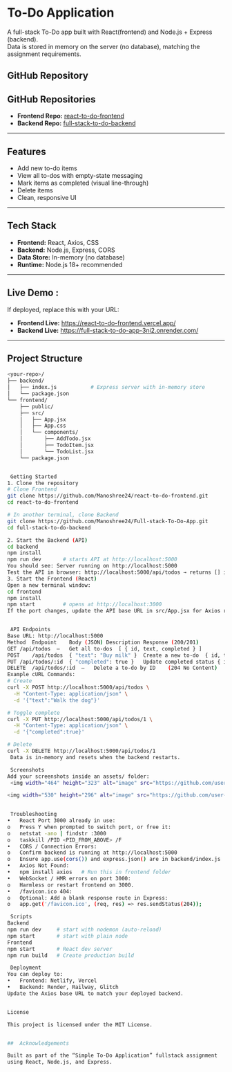 # To-Do Application

A full-stack To-Do app built with React(frontend) and Node.js + Express (backend).  
Data is stored in memory on the server (no database), matching the assignment requirements.

## GitHub Repository

## GitHub Repositories

- **Frontend Repo:** [react-to-do-frontend](https://github.com/Manoshree24/react-to-do-frontend)  
- **Backend Repo:** [full-stack-to-do-backend](https://github.com/Manoshree24/full-stack-to-do-backend)




---
##  Features

- Add new to-do items  
- View all to-dos with empty-state messaging  
-  Mark items as completed (visual line-through)  
-  Delete items  
- Clean, responsive UI  

---
##  Tech Stack

-  **Frontend:** React, Axios, CSS  
-  **Backend:** Node.js, Express, CORS  
-  **Data Store:** In-memory (no database)  
-  **Runtime:** Node.js 18+ recommended  

---
## Live Demo :

If deployed, replace this with your URL:  
- **Frontend Live:** https://react-to-do-frontend.vercel.app/
- **Backend Live:** https://full-stack-to-do-app-3ni2.onrender.com/


---

## Project Structure

```bash
<your-repo>/
├── backend/
│   ├── index.js           # Express server with in-memory store
│   └── package.json
└── frontend/
    ├── public/
    ├── src/
    │   ├── App.jsx
    │   ├── App.css
    │   └── components/
    │       ├── AddTodo.jsx
    │       ├── TodoItem.jsx
    │       └── TodoList.jsx
    └── package.json


 Getting Started
1. Clone the repository
# Clone Frontend
git clone https://github.com/Manoshree24/react-to-do-frontend.git
cd react-to-do-frontend

# In another terminal, clone Backend
git clone https://github.com/Manoshree24/Full-stack-To-Do-App.git
cd full-stack-to-do-backend

2. Start the Backend (API)
cd backend
npm install
npm run dev       # starts API at http://localhost:5000
You should see: Server running on http://localhost:5000
Test the API in browser: http://localhost:5000/api/todos → returns [] initially.
3. Start the Frontend (React)
Open a new terminal window:
cd frontend
npm install
npm start         # opens at http://localhost:3000 
If the port changes, update the API base URL in src/App.jsx for Axios requests.


 API Endpoints
Base URL: http://localhost:5000
Method	Endpoint	Body (JSON)	Description	Response (200/201)
GET	/api/todos	—	Get all to-dos	[ { id, text, completed } ]
POST	/api/todos	{ "text": "Buy milk" }	Create a new to-do	{ id, text, completed }
PUT	/api/todos/:id	{ "completed": true }	Update completed status	{ id, text, completed }
DELETE	/api/todos/:id	—	Delete a to-do by ID	(204 No Content)
Example cURL Commands:
# Create
curl -X POST http://localhost:5000/api/todos \
  -H "Content-Type: application/json" \
  -d '{"text":"Walk the dog"}'

# Toggle complete
curl -X PUT http://localhost:5000/api/todos/1 \
  -H "Content-Type: application/json" \
  -d '{"completed":true}'

# Delete
curl -X DELETE http://localhost:5000/api/todos/1
 Data is in-memory and resets when the backend restarts.

 Screenshots
Add your screenshots inside an assets/ folder:
 <img width="464" height="323" alt="image" src="https://github.com/user-attachments/assets/b57deb71-3139-47bb-a184-9853d1b18635" />

<img width="530" height="296" alt="image" src="https://github.com/user-attachments/assets/45362490-1d86-4d64-b95b-1a33cf60887b" />

 
 Troubleshooting
•	React Port 3000 already in use:
o	Press Y when prompted to switch port, or free it:
o	netstat -ano | findstr :3000
o	taskkill /PID <PID_FROM_ABOVE> /F
•	CORS / Connection Errors:
o	Confirm backend is running at http://localhost:5000
o	Ensure app.use(cors()) and express.json() are in backend/index.js
•	Axios Not Found:
•	npm install axios   # Run this in frontend folder
•	WebSocket / HMR errors on port 3000:
o	Harmless or restart frontend on 3000.
•	/favicon.ico 404:
o	Optional: Add a blank response route in Express:
o	app.get('/favicon.ico', (req, res) => res.sendStatus(204));

 Scripts
Backend
npm run dev     # start with nodemon (auto-reload)
npm start       # start with plain node
Frontend
npm start       # React dev server
npm run build   # Create production build

 Deployment 
You can deploy to:
•	Frontend: Netlify, Vercel
•	Backend: Render, Railway, Glitch
Update the Axios base URL to match your deployed backend.


License

This project is licensed under the MIT License.


##  Acknowledgements

Built as part of the “Simple To-Do Application” fullstack assignment  
using React, Node.js, and Express.
